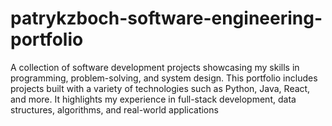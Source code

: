 # patrykzboch-software-engineering-portfolio
A collection of software development projects showcasing my skills in programming, problem-solving, and system design. This portfolio includes projects built with a variety of technologies such as Python, Java, React, and more. It highlights my experience in full-stack development, data structures, algorithms, and real-world applications
